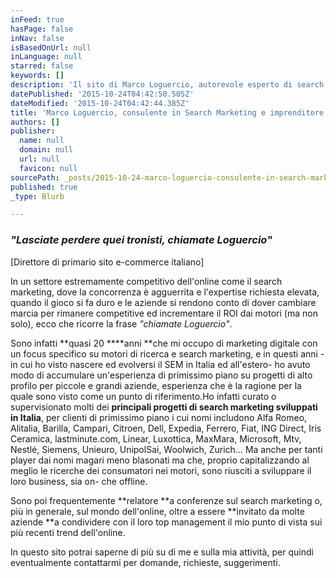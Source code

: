 ```yaml
---
inFeed: true
hasPage: false
inNav: false
isBasedOnUrl: null
inLanguage: null
starred: false
keywords: []
description: 'Il sito di Marco Loguercio, autorevole esperto di search marketing, consulente per lo sviluppo di strategie di marketing digitale orientate alla performance.'
datePublished: '2015-10-24T04:42:50.505Z'
dateModified: '2015-10-24T04:42:44.385Z'
title: 'Marco Loguercio, consulente in Search Marketing e imprenditore'
authors: []
publisher:
  name: null
  domain: null
  url: null
  favicon: null
sourcePath: _posts/2015-10-24-marco-loguercio-consulente-in-search-marketing-e-imprendito.md
published: true
_type: Blurb

---
```

### _"Lasciate perdere quei tronisti, chiamate Loguercio"_

\[Direttore di primario sito e-commerce italiano\]

In un settore estremamente competitivo dell'online come il search marketing, dove la concorrenza è agguerrita e l'expertise richiesta elevata, quando il gioco si fa duro e le aziende si rendono conto di dover cambiare marcia per rimanere competitive ed incrementare il ROI dai motori (ma non solo), ecco che ricorre la frase _"chiamate Loguercio"_.

Sono infatti **quasi 20 ****anni **che mi occupo di marketing digitale con un focus specifico su motori di ricerca e search marketing, e in questi anni -in cui ho visto nascere ed evolversi il SEM in Italia ed all'estero- ho avuto modo di accumulare un'esperienza di primissimo piano su progetti di alto profilo per piccole e grandi aziende, esperienza che è la ragione per la quale sono visto come un punto di riferimento.Ho infatti curato o supervisionato molti dei **principali progetti di search marketing sviluppati in Italia**, per clienti di primissimo piano i cui nomi includono Alfa Romeo, Alitalia, Barilla, Campari, Citroen, Dell, Expedia, Ferrero, Fiat, ING Direct, Iris Ceramica, lastminute.com, Linear, Luxottica, MaxMara, Microsoft, Mtv, Nestlé, Siemens, Unieuro, UnipolSai, Woolwich, Zurich... Ma anche per tanti player dai nomi magari meno blasonati ma che, proprio capitalizzando al meglio le ricerche dei consumatori nei motori, sono riusciti a sviluppare il loro business, sia on- che offline.

Sono poi frequentemente **relatore **a conferenze sul search marketing o, più in generale, sul mondo dell'online, oltre a essere **invitato da molte aziende **a condividere con il loro top management il mio punto di vista sui più recenti trend dell'online.

In questo sito potrai saperne di più su di me e sulla mia attività, per quindi eventualmente contattarmi per domande, richieste, suggerimenti.